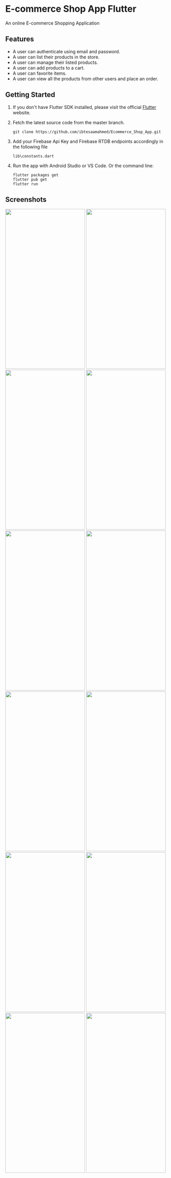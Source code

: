 # E-commerce Shop App Flutter

An online E-commerce Shopping Application

## Features

- A user can authenticate using email and password.
- A user can list their products in the store.
- A user can manage their listed products.
- A user can add products to a cart.
- A user can favorite items.
- A user can view all the products from other users and place an order.

## Getting Started

1. If you don't have Flutter SDK installed, please visit the official [Flutter](www.flutterdev.com) website.
   
2. Fetch the latest source code from the master branch.
   
   ```shell
   git clone https://github.com/ibtesaamahmed/Ecommerce_Shop_App.git
   ```
  
3. Add your Firebase Api Key and Firebase RTDB endpoints accordingly in the following file

   ```shell
   lib\constants.dart
   ```
   
4. Run the app with Android Studio or VS Code. Or the command line:

   ```shell
   flutter packages get
   flutter pub get
   flutter run
   ```
## Screenshots

<img src = https://github.com/ibtesaamahmed/Ecommerce_Shop_App/assets/57338601/9201a367-428a-4185-b7f1-3bfd94b1857c width="250" height="500" >
<img src = https://github.com/ibtesaamahmed/Ecommerce_Shop_App/assets/57338601/a6401dc6-c2de-40d2-92f4-9e537ab87b76 width="250" height="500" >
<img src = https://github.com/ibtesaamahmed/Ecommerce_Shop_App/assets/57338601/9bcea830-0f45-45f8-84eb-14d5597bdd2d width="250" height="500" >
<img src = https://github.com/ibtesaamahmed/Ecommerce_Shop_App/assets/57338601/1e6e321a-f736-41b2-9e19-8ea5507da799 width="250" height="500" >
<img src = https://github.com/ibtesaamahmed/Ecommerce_Shop_App/assets/57338601/f542b2b9-f17e-4688-acb0-e65e9b16cfc3 width="250" height="500" >
<img src = https://github.com/ibtesaamahmed/Ecommerce_Shop_App/assets/57338601/64a08291-5f31-4757-8b8b-5f1792fda6be width="250" height="500" >
<img src = https://github.com/ibtesaamahmed/Ecommerce_Shop_App/assets/57338601/257ae303-e111-4e08-998f-af42923bc32e width="250" height="500" >
<img src = https://github.com/ibtesaamahmed/Ecommerce_Shop_App/assets/57338601/aae53d73-8481-4184-9dee-46945fed7095 width="250" height="500" >
<img src = https://github.com/ibtesaamahmed/Ecommerce_Shop_App/assets/57338601/0473ce51-04b9-4d26-aacd-7972bc51a085 width="250" height="500" >
<img src = https://github.com/ibtesaamahmed/Ecommerce_Shop_App/assets/57338601/2e45d4f4-aa0f-4a67-ac94-b1d7ee0e7522 width="250" height="500" >
<img src = https://github.com/ibtesaamahmed/Ecommerce_Shop_App/assets/57338601/25b08797-1758-4895-9b31-c2e696f3896b width="250" height="500" >
<img src = https://github.com/ibtesaamahmed/Ecommerce_Shop_App/assets/57338601/e04fa9a7-916e-4f33-bae4-5d34013df696 width="250" height="500" >

